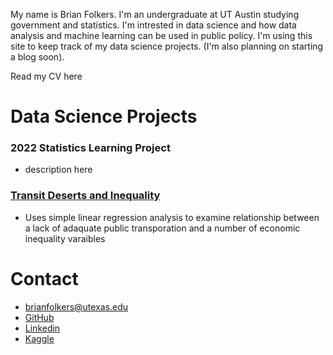 My name is Brian Folkers. I'm an undergraduate at UT Austin studying government and statistics. I'm intrested in data science and how data analysis and machine learning can be used in public policy. I'm using this site to keep track of my data science projects. (I'm also planning on starting a blog soon).

Read my CV here

# Data Science Projects
### 2022 Statistics Learning Project
- description here

### [Transit Deserts and Inequality](https://github.com/BriandFolkers/DS-Project)
- Uses simple linear regression analysis to examine relationship between a lack of adaquate public transporation and a number of economic inequality varaibles


# Contact
- <brianfolkers@utexas.edu>
- [GitHub](https://github.com/BriandFolkers)
- [Linkedin](https://www.linkedin.com/in/brian-d-folkers-898a311a2/)
- [Kaggle](https://www.kaggle.com/briandfolkers)
